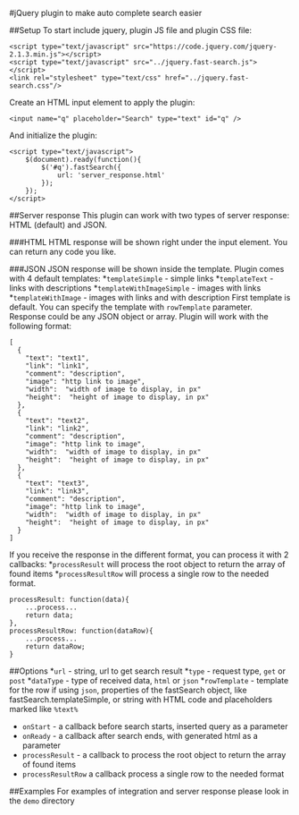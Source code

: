 #jQuery plugin to make auto complete search easier


##Setup
To start include jquery, plugin JS file and plugin CSS file:
```
<script type="text/javascript" src="https://code.jquery.com/jquery-2.1.3.min.js"></script>
<script type="text/javascript" src="../jquery.fast-search.js"></script>
<link rel="stylesheet" type="text/css" href="../jquery.fast-search.css"/>
```
Create an HTML input element to apply the plugin:
```
<input name="q" placeholder="Search" type="text" id="q" />
```
And initialize the plugin:
```
<script type="text/javascript">
	$(document).ready(function(){
		$('#q').fastSearch({
			url: 'server_response.html'
		});
	});
</script>
```

##Server response
This plugin can work with two types of server response: HTML (default) and JSON.

###HTML
HTML response will be shown right under the input element. You can return any code you like.

###JSON
JSON response will be shown inside the template. Plugin comes with 4 default templates:
*`templateSimple` - simple links
*`templateText` - links with descriptions
*`templateWithImageSimple` - images with links
*`templateWithImage` - images with links and with description
First template is default. You can specify the template with `rowTemplate` parameter.
Response could be any JSON object or array. Plugin will work with the following format:
```
[
  {
    "text": "text1",
    "link": "link1",
    "comment": "description",
    "image": "http link to image",
    "width":  "width of image to display, in px"
    "height":  "height of image to display, in px"
  },
  {
    "text": "text2",
    "link": "link2",
	"comment": "description",
	"image": "http link to image",
	"width":  "width of image to display, in px"
	"height":  "height of image to display, in px"
  },
  {
    "text": "text3",
    "link": "link3",
	"comment": "description",
	"image": "http link to image",
	"width":  "width of image to display, in px"
	"height":  "height of image to display, in px"
  }
]
```
If you receive the response in the different format, you can process it with 2 callbacks:
*`processResult` will process the root object to return the array of found items
*`processResultRow` will process a single row to the needed format.
```
processResult: function(data){
	...process...
	return data;
},
processResultRow: function(dataRow){
	...process...
	return dataRow;
}
```


##Options
*`url` - string, url to get search result
*`type` - request type, `get` or `post`
*`dataType` - type of received data, `html` or `json`
*`rowTemplate` - template for the row if using `json`, properties of the fastSearch object, like fastSearch.templateSimple, or string with HTML code and placeholders marked like `%text%`
* `onStart` - a callback before search starts, inserted query as a parameter
* `onReady` - a callback after search ends, with generated html as a parameter
* `processResult` - a callback to process the root object to return the array of found items
* `processResultRow` a callback process a single row to the needed format


##Examples
For examples of integration and server response please look in the `demo` directory   